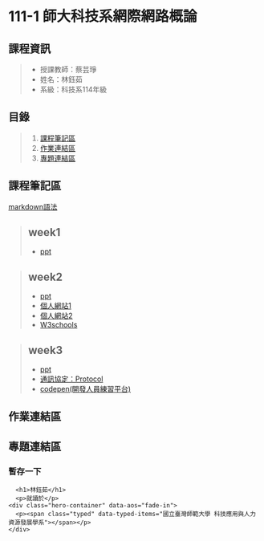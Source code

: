 # 111-1 師大科技系網際網路概論
## 課程資訊
> + 授課教師：蔡芸琤
> + 姓名：林鈺茹
> + 系級：科技系114年級
## 目錄
> 1. [課程筆記區](https://github.com/Lindergithub/Web/edit/main/README.md#%E8%AA%B2%E7%A8%8B%E7%AD%86%E8%A8%98%E5%8D%80)
> 2. [作業連結區](https://github.com/Lindergithub/Web/edit/main/README.md#%E4%BD%9C%E6%A5%AD%E9%80%A3%E7%B5%90%E5%8D%80)
> 3. [專題連結區](https://github.com/Lindergithub/Web/edit/main/README.md#%E5%B0%88%E9%A1%8C%E9%80%A3%E7%B5%90%E5%8D%80)
## 課程筆記區
[markdown語法](https://github.com/othree/markdown-syntax-zhtw/blob/master/syntax.md#blockquote)
> ## week1 
> + [ppt](https://docs.google.com/presentation/d/e/2PACX-1vQeq6j0QLtkRYz4qBJMG4KOC34eEWbWHJlhfWm4eaZqg_PfCynecuaul_2zMMc_7muZ5qFQFI_MAc3z/pub?start=false&loop=false&delayms=3000&slide=id.p)
 
> ## week2 
> + [ppt](https://docs.google.com/presentation/d/e/2PACX-1vTDvYn3QV46gLMrZyRTLcVC_ZLSExGKp2NKSmynOjCl1TkSpo3l3objKNUJzvgniLzss6jtdrtxsPf4/pub?start=false&loop=false&delayms=3000&slide=id.p)
> + [個人網站1](https://lindergithub.github.io/Web/page1/)
> + [個人網站2](https://lindergithub.github.io/Web/page2/)
> + [W3schools](https://www.w3schools.com/html/default.asp)

> ## week3
> + [ppt](https://docs.google.com/presentation/d/e/2PACX-1vSZo61VUAGVMwmapSMd-GN0wBLRQyTf943MTnphSZR-33nG1cN6LToABqfef0JRq9yZYs-TRp_3zFE9/pub?start=false&loop=false&delayms=3000&slide=id.p)
> + [通訊協定：Protocol](http://www.tsnien.idv.tw/Network_WebBook/chap1/1-4%20%E4%BD%95%E8%AC%82%E9%80%9A%E8%A8%8A%E5%8D%94%E5%AE%9A%EF%BC%9F.html)
> + [codepen(開發人員練習平台)](https://codepen.io/)
## 作業連結區
## 專題連結區
### 暫存一下
  <!-- ======= Hero Section ======= -->
  <section id="hero" class="d-flex flex-column justify-content-center align-items-center">
    
      <h1>林鈺茹</h1>
      <p>就讀於</p>
    <div class="hero-container" data-aos="fade-in">
      <p><span class="typed" data-typed-items="國立臺灣師範大學 科技應用與人力資源發展學系"></span></p>
    </div>
  </section><!-- End Hero -->
